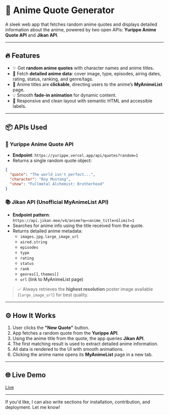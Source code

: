 # 🎌 Anime Quote Generator

A sleek web app that fetches random anime quotes and displays detailed information about the anime, powered by two open APIs: **Yurippe Anime Quote API** and **Jikan API**.

---

## 🔥 Features

- ✨ Get **random anime quotes** with character names and anime titles.
- 📖 Fetch **detailed anime data**: cover image, type, episodes, airing dates, rating, status, ranking, and genre/tags.
- 🔗 Anime titles are **clickable**, directing users to the anime’s **MyAnimeList** page.
- 💡 Smooth **fade-in animation** for dynamic content.
- 🧠 Responsive and clean layout with semantic HTML and accessible labels.

---

## 📦 APIs Used

### 📜 Yurippe Anime Quote API

- **Endpoint**: `https://yurippe.vercel.app/api/quotes?random=1`
- Returns a single random quote object:

```json
{
  "quote": "The world isn't perfect...",
  "character": "Roy Mustang",
  "show": "Fullmetal Alchemist: Brotherhood"
}
```

### 📚 Jikan API (Unofficial MyAnimeList API)

- **Endpoint pattern**:  
  `https://api.jikan.moe/v4/anime?q=<anime_title>&limit=1`
- Searches for anime info using the title received from the quote.
- Returns detailed anime metadata:
  - `images.jpg.large_image_url`
  - `aired.string`
  - `episodes`
  - `type`
  - `rating`
  - `status`
  - `rank`
  - `genres[]`, `themes[]`
  - `url` (link to MyAnimeList page)

> ✅ Always retrieves the **highest resolution** poster image available (`large_image_url`) for best quality.

---

## ⚙️ How It Works

1. User clicks the **"New Quote"** button.
2. App fetches a random quote from the **Yurippe API**.
3. Using the anime title from the quote, the app queries **Jikan API**.
4. The first matching result is used to extract detailed anime information.
5. All data is rendered to the UI with smooth animations.
6. Clicking the anime name opens its **MyAnimeList** page in a new tab.

---

## 🌐 Live Demo

[Live](https://whispersofanime.netlify.app/)

---

If you'd like, I can also write sections for installation, contribution, and deployment. Let me know!
